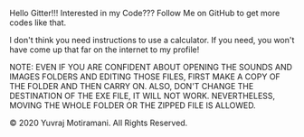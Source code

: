 Hello Gitter!!!
Interested in my Code??? Follow Me on GitHub to get more codes like that.

I don't think you need instructions to use a calculator. If you need, you won't have come up that far on the internet to my profile!

NOTE: EVEN IF YOU ARE CONFIDENT ABOUT OPENING THE SOUNDS AND IMAGES FOLDERS AND EDITING THOSE FILES, FIRST MAKE A COPY OF THE FOLDER AND THEN CARRY ON. ALSO, DON'T CHANGE THE DESTINATION OF THE EXE FILE, IT WILL NOT WORK. NEVERTHELESS, MOVING THE WHOLE FOLDER OR THE ZIPPED FILE IS ALLOWED.

© 2020 Yuvraj Motiramani.
All Rights Reserved.

